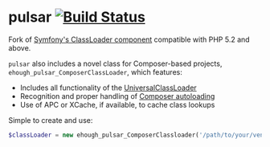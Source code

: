 # pulsar [![Build Status](https://secure.travis-ci.org/ehough/pulsar.png)](http://travis-ci.org/ehough/pulsar)

Fork of [Symfony's ClassLoader component](https://github.com/symfony/ClassLoader) compatible with PHP 5.2 and above.

`pulsar` also includes a novel class for Composer-based projects, `ehough_pulsar_ComposerClassLoader`, which features:

* Includes all functionality of the [UniversalClassLoader](https://github.com/symfony/ClassLoader/blob/master/UniversalClassLoader.php)
* Recognition and proper handling of [Composer autoloading](http://getcomposer.org/doc/01-basic-usage.md#autoloading)
* Use of APC or XCache, if available, to cache class lookups

Simple to create and use:

```php
$classLoader = new ehough_pulsar_ComposerClassloader('/path/to/your/vendor/directory');
```